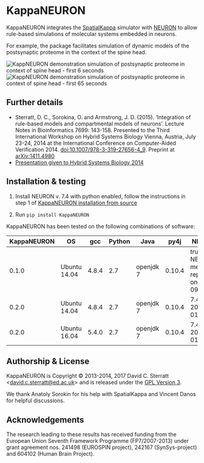 KappaNEURON
===========

KappaNEURON integrates the [SpatialKappa][SpatialKappa] simulator with
[NEURON][NEURON] to allow rule-based simulations of molecular systems
embedded in neurons.

For example, the package facilitates simulation of dynamic models of
the postsynaptic proteome in the context of the spine head.

![KappNEURON demonstration simulation of postsynaptic proteome in context of spine head - first 6 seconds](doc/figs/neuron_kappa_Very_short_6000.png)
![KappNEURON demonstration simulation of postsynaptic proteome in context of spine head - first 65 seconds](doc/figs/neuron_kappa_Very_short_65000.png)

Further details
---------------

* Sterratt, D. C., Sorokina, O. and Armstrong,
  J. D. (2015). ‘Integration of rule-based models and compartmental
  models of neurons’. Lecture Notes in Bioinformatics 7699: 143-158.
  Presented to the Third International Workshop on Hybrid Systems
  Biology Vienna, Austria, July 23-24, 2014 at the International
  Conference on Computer-Aided
  Verification 2014. [doi:10.1007/978-3-319-27656-4_9](http://dx.doi.org/10.1007/978-3-319-27656-4_9).  Preprint at <a title="Abstract"
  href="http://arxiv.org/abs/1411.4980">arXiv:1411.4980</a>
* [Presentation given to Hybrid Systems Biology 2014](doc/2014-07-24-rb-compartmental-method.pdf)

Installation & testing
------------------------

1. Install NEURON v. 7.4 with python enabled, follow the instructions
   in step 1 of [KappaNEURON installation from source][INSTALL]

2. Run `pip install KappaNEURON`

KappaNEURON has been tested on the following combinations of software:

| KappaNEURON | OS           |   gcc | Python | Java      |   py4j | NEURON                                              | 
|-------------|--------------|-------|--------|-----------|--------|-----------------------------------------------------| 
|       0.1.0 | Ubuntu 14.04 | 4.8.4 |    2.7 | openjdk 7 | 0.10.4 | trunk of  NEURON mercurial repository on 2014-09-23 | 
|       0.2.0 | Ubuntu 14.04 | 4.8.4 |    2.7 | openjdk 7 | 0.10.4 | 7.4 as of 2017-01-13                                | 
|       0.2.0 | Ubuntu 16.04 | 5.4.0 |    2.7 | openjdk 7 | 0.10.4 | 7.4 as of 2017-01-13                                | 

Authorship & License
--------------------

KappaNEURON is Copyright © 2013-2014, 2017 David C. Sterratt
<<david.c.sterratt@ed.ac.uk>> and is released under the
[GPL Version 3](http://www.gnu.org/copyleft/gpl.html).

We thank Anatoly Sorokin for his help with SpatialKappa and Vincent
Danos for helpful discussions.

Acknowledgements
----------------

The research leading to these results has received funding from the
European Union Seventh Framework Programme (FP7/2007-2013) under grant
agreement nos. 241498 (EUROSPIN project), 242167 (SynSys-project) and
604102 (Human Brain Project). 

[SpatialKappa]: https://github.com/davidcsterratt/SpatialKappa "SpatialKappa"

[NEURON]: http://neuron.yale.edu/neuron/ "NEURON"

[INSTALL-neuron]: doc/INSTALL-neuron "NEURON installation instructions"

[INSTALL]: doc/INSTALL.md "KappaNEURON installation instructions"

<!--  LocalWords:  KappaNEURON SpatialKappa KappNEURON Sterratt Danos
 -->
<!--  LocalWords:  Anatoly Sorokin FP EUROSPIN SynSys
 -->
